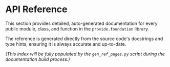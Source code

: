 # API Reference

This section provides detailed, auto-generated documentation for every public module, class, and function in the `provide.foundation` library.

The reference is generated directly from the source code's docstrings and type hints, ensuring it is always accurate and up-to-date.

*(This index will be fully populated by the `gen_ref_pages.py` script during the documentation build process.)*
